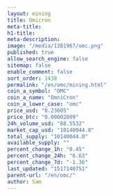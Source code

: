 ```yaml
---
layout: mining
title: Omicron
meta-title: 
h1-title: 
meta-description: 
image: "/media/1381967/omc.png"
published: true
allow_search_engine: false
sitemap: false
enable_comment: false
sort_order: 1438
permalink: "/en/omc/mining.html"
coin_a_symbol: "OMC"
coin_a_name: "OmniCron"
coin_a_lower_case: "omc"
price_usd: "0.23605"
price_btc: "0.00002009"
24h_volume_usd: "88.5532"
market_cap_usd: "10140044.0"
total_supply: "10140044.0"
available_supply: ""
percent_change_1h: "0.45"
percent_change_24h: "6.63"
percent_change_7d: "-1.36"
last_updated: "1517140751"
parent-url: "/en/omc/"
author: Sam
---
```


